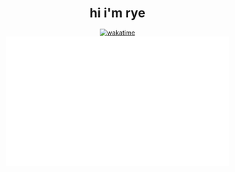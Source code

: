 <h1 align="center">hi i'm rye</h1>

<p align="center">
<a href="https://wakatime.com/@667e0c39-b27b-4fa7-a16d-7d519d57035a">
<img src="https://wakatime.com/badge/user/667e0c39-b27b-4fa7-a16d-7d519d57035a.svg" alt="wakatime" /></a>
    <br>
  <a href="https://github.com/jstrieb/github-stats">
    <img src="https://raw.githubusercontent.com/rvye/ghstats/00ba3e59dd7b6811ec270b64f0f33a7a0175c97e/generated/overview.svg#gh-dark-mode-only" alt="stats" />
  </a>
</p>

